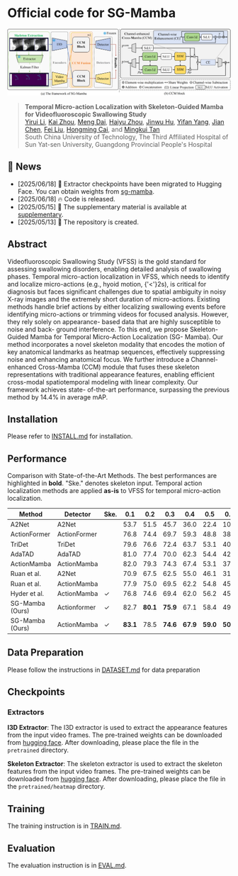 # Official code for SG-Mamba
![framework](./assets/framework.png)

> **Temporal Micro-action Localization with Skeleton-Guided Mamba for Videofluoroscopic Swallowing Study**  \
[Yirui Li](https://github.com/LStriving), [Kai Zhou](https://scholar.google.com/citations?user=58UyQ9cAAAAJ&hl=zh-CN&oi=ao), [Meng Dai](https://orcid.org/0000-0001-8275-572X), [Haiyu Zhou](https://loop.frontiersin.org/people/1320354/overview), [Jinwu Hu](https://scholar.google.com/citations?user=XmqjPi0AAAAJ&hl=en), [Yifan Yang](https://scholar.google.com/citations?user=veb6adUAAAAJ&hl=zh-CN&oi=ao), [Jian Chen](https://www.scholat.com/ellachen.en), [Fei Liu](https://scholar.google.com/citations?user=gC-YMYgAAAAJ&hl=en), [Hongming Cai](https://scholar.google.com/citations?user=B2BWq_EAAAAJ&hl=zh-CN&oi=ao), and [Mingkui Tan](https://tanmingkui.github.io/) \
South China University of Technology, The Third Affiliated Hospital of Sun Yat-sen University, Guangdong Provincial People's Hospital 



## 📢 News
- [2025/06/18] 🤗 Extractor checkpoints have been migrated to Hugging Face. You can obtain weights from [sg-mamba](https://huggingface.co/LStriving/sg-mamba).
- [2025/06/18] 🔥 Code is released.
- [2025/05/15] 📕 The supplementary material is available at [supplementary](./assets/Supplementary.pdf).
- [2025/05/13] 🔄 The repository is created.

## Abstract

Videofluoroscopic Swallowing Study (VFSS)
is the gold standard for assessing swallowing disorders,
enabling detailed analysis of swallowing phases. Temporal
micro-action localization in VFSS, which needs to identify
and localize micro-actions (e.g., hyoid motion, {'<'}2s), is
critical for diagnosis but faces significant challenges due
to spatial ambiguity in noisy X-ray images and the extremely short duration of micro-actions. Existing methods
handle brief actions by either localizing swallowing events
before identifying micro-actions or trimming videos for focused analysis. However, they rely solely on appearance-
based data that are highly susceptible to noise and back-
ground interference. To this end, we propose Skeleton-
Guided Mamba for Temporal Micro-Action Localization (SG-
Mamba). Our method incorporates a novel skeleton modality that encodes the motion of key anatomical landmarks as
heatmap sequences, effectively suppressing noise and enhancing anatomical focus. We further introduce a Channel-
enhanced Cross-Mamba (CCM) module that fuses these
skeleton representations with traditional appearance features, enabling efficient cross-modal spatiotemporal modeling with linear complexity. Our framework achieves state-
of-the-art performance, surpassing the previous method by
14.4% in average mAP.

## Installation

Please refer to [INSTALL.md](docs/INSTALL.md) for installation.

## Performance

Comparison with State-of-the-Art Methods.
The best performances are highlighted in **bold**.
"Ske." denotes skeleton input. Temporal action localization methods are applied **as-is** to VFSS for temporal micro-action localization.

| Method            | Detector     | Ske. | 0.1      | 0.2      | 0.3      | 0.4      | 0.5      | 0.6      | 0.7      | Avg.     |
| ----------------- | ------------ | ---- | -------- | -------- | -------- | -------- | -------- | -------- | -------- | -------- |
| A2Net             | A2Net        |      | 53.7     | 51.5     | 45.7     | 36.0     | 22.4     | 10.6     | 3.5      | 31.9     |
| ActionFormer      | ActionFormer |      | 76.8     | 74.4     | 69.7     | 59.3     | 48.8     | 38.5     | 24.6     | 56.0     |
| TriDet            | TriDet       |      | 79.6     | 76.6     | 72.4     | 63.7     | 53.1     | 40.9     | 26.2     | 58.9     |
| AdaTAD            | AdaTAD       |      | 81.0     | 77.4     | 70.0     | 62.3     | 54.4     | 42.1     | 24.8     | 58.9     |
| ActionMamba       | ActionMamba  |      | 82.0     | 79.3     | 74.3     | 67.4     | 53.1     | 37.1     | 19.9     | 59.0     |
| Ruan et al.       | A2Net        |      | 70.9     | 67.5     | 62.5     | 55.0     | 46.1     | 31.6     | 15.8     | 49.9     |
| Ruan et al.       | ActionMamba  |      | 77.9     | 75.0     | 69.5     | 62.2     | 54.8     | 45.2     | 28.9     | 59.1     |
| Hyder et al.      | ActionMamba  | ✓    | 76.8     | 74.6     | 69.4     | 62.0     | 56.2     | 45.2     | 30.8     | 59.3     |
| SG-Mamba (Ours)   | Actionformer | ✓    | 82.7     | **80.1** | **75.9** | 67.1 | 58.4 | 49.2 | 33.5 | 63.8 |
| SG-Mamba (Ours)   | ActionMamba  | ✓    | **83.1**   | 78.5     | **74.6**   | **67.9**   | **59.0**   | **50.0**   | **37.2**   | **64.3**   |



## Data Preparation

Please follow the instructions in [DATASET.md](docs/DATASET.md) for data preparation

## Checkpoints

### Extractors

**I3D Extractor**: The I3D extractor is used to extract the appearance features from the input video frames. The pre-trained weights can be downloaded from [hugging face](https://huggingface.co/LStriving/sg-mamba/blob/main/pretrained_swallow_i3d.pth). After downloading, please place the file in the `pretrained` directory.

**Skeleton Extractor**: The skeleton extractor is used to extract the skeleton features from the input video frames. The pre-trained weights can be downloaded from [hugging face](https://huggingface.co/LStriving/sg-mamba/blob/main/best_model_trace.pt). After downloading, please place the file in the `pretrained/heatmap` directory.

## Training

The training instruction is in [TRAIN.md](docs/TRAIN.md).

## Evaluation

The evaluation instruction is in [EVAL.md](docs/EVAL.md).


